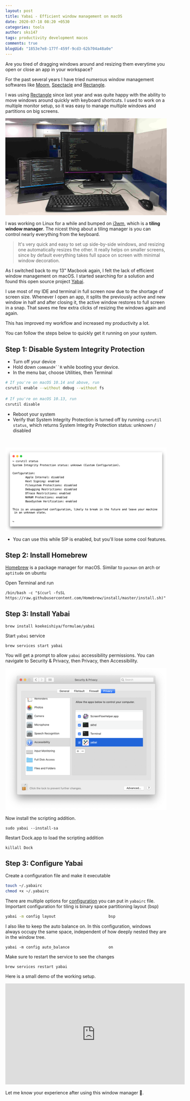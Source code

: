 ```yaml
---
layout: post
title: Yabai - Efficient window management on macOS
date: 2020-07-18 08:20 +0530
categories: tools
author: sks147
tags: productivity development macos
comments: true
blogUid: "1853e7e8-177f-459f-9cd3-62b704a48a0e"
---
```

Are you tired of dragging windows around and resizing them everytime you open or close an app in your workspace?

For the past several years I have tried numerous window management softwares like [Moom](https://manytricks.com/moom/), [Spectacle](https://www.spectacleapp.com/) and [Rectangle](https://rectangleapp.com/).

I was using [Rectangle](https://rectangleapp.com/) since last year and was quite happy with the ability to move windows around quickly with keyboard shortcuts. I used to work on a multiple monitor setup, so it was easy to manage multiple windows and partitions on big screens.

![Desk Setup](/assets/images/desk.jpg)

I was working on Linux for a while and bumped on [i3wm](https://i3wm.org/), which is a **tiling window manager**. The nicest thing about a tiling manager is you can control nearly everything from the keyboard.

> It's very quick and easy to set up side-by-side windows, and resizing one automatically resizes the other. It really helps on smaller screens, since by default everything takes full space on screen with minimal window decoration.

As I switched back to my 13" Macbook again, I felt the lack of efficient window management on macOS. I started searching for a solution and found this open source project [Yabai](https://github.com/koekeishiya/yabai/).

I use most of my IDE and terminal in full screen now due to the shortage of screen size. Whenever I open an app, it splits the previously active and new window in half and after closing it, the active window restores to full screen in a snap. That saves me few extra clicks of resizing the windows again and again.

This has improved my workflow and increased my productivity a lot.

You can follow the steps below to quickly get it running on your system.

## Step 1: Disable System Integrity Protection

* Turn off your device
* Hold down `command⌘``R` while booting your device.
* In the menu bar, choose Utilities, then Terminal

```bash
# If you're on macOS 10.14 and above, run
csrutil enable --without debug --without fs

# If you're on macOS 10.13, run
csrutil disable
```
* Reboot your system
* Verify that System Integrity Protection is turned off by running `csrutil status`, which returns System Integrity Protection status: unknown / disabled
<br/>

![csrutil status](/assets/images/csrutil_status.png)

* You can use this while SIP is enabled, but you'll lose some cool features.


## Step 2: Install Homebrew
[Homebrew](https://brew.sh/) is a package manager for macOS. Similar to `pacman` on arch or `aptitude` on ubuntu

Open Terminal and run

```
/bin/bash -c "$(curl -fsSL https://raw.githubusercontent.com/Homebrew/install/master/install.sh)"
```

## Step 3: Install Yabai
```
brew install koekeishiya/formulae/yabai
```
Start `yabai` service
```
brew services start yabai
```

You will get a prompt to allow `yabai` accessibility permissions. You can navigate to Security & Privacy, then Privacy, then Accessibility.

![Accessibility Yabai](/assets/images/yabai_accessibility.png)

Now install the scripting addition.
```
sudo yabai --install-sa
```

Restart Dock.app to load the scripting addition
```
killall Dock
```

## Step 3: Configure Yabai
Create a configuration file and make it executable
```bash
touch ~/.yabairc
chmod +x ~/.yabairc
```

There are multiple options for [configuration](https://github.com/koekeishiya/yabai/wiki/Configuration#configuration-file) you can put in `yabairc` file.
Important configuration for tiling is binary space partitioning layout (bsp)
```bash
yabai -m config layout                       bsp
```
I also like to keep the auto balance on. In this configuration, windows always occupy the same space, independent of how deeply nested they are in the window tree.
```
yabai -m config auto_balance                 on
```

Make sure to restart the service to see the changes

```
brew services restart yabai
```
Here is a small demo of the working setup.
<iframe width="560" height="315" src="https://www.youtube.com/embed/wPBS5EZ999Y" frameborder="0" allow="accelerometer; autoplay; encrypted-media; gyroscope; picture-in-picture" allowfullscreen></iframe>

Let me know your experience after using this window manager 🤟.
